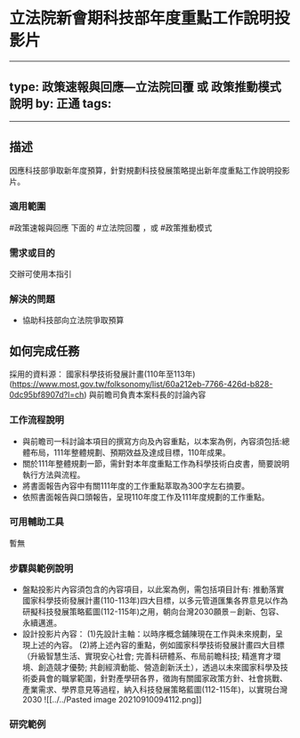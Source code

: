 # 立法院新會期科技部年度重點工作說明投影片
---
type: 政策速報與回應—立法院回覆 或 政策推動模式說明
by: 正通
tags: 
- 
---
## 描述
因應科技部爭取新年度預算，針對規劃科技發展策略提出新年度重點工作說明投影片。
### 適用範圍
#政策速報與回應 下面的 #立法院回覆 ，或 #政策推動模式 
### 需求或目的
交辦可使用本指引
### 解決的問題
- 協助科技部向立法院爭取預算

## 如何完成任務
採用的資料源：
國家科學技術發展計畫(110年至113年)(https://www.most.gov.tw/folksonomy/list/60a212eb-7766-426d-b828-0dc95bf8907d?l=ch)
與前瞻司負責本案科長的討論內容

### 工作流程說明
- 與前瞻司一科討論本項目的撰寫方向及內容重點，以本案為例，內容須包括:總體布局，111年整體規劃、預期效益及達成目標，110年成果。
- 關於111年整體規劃一節，需針對本年度重點工作為科學技術白皮書，簡要說明執行方法與流程。
- 將書面報告內容中有關111年度的工作重點萃取為300字左右摘要。
- 依照書面報告與口頭報告，呈現110年度工作及111年度規劃的工作重點。

### 可用輔助工具
暫無
### 步驟與範例說明
- 盤點投影片內容須包含的內容項目，以此案為例，需包括項目計有: 推動落實國家科學技術發展計畫(110-113年)四大目標，以多元管道匯集各界意見以作為研擬科技發展策略藍圖(112-115年)之用，朝向台灣2030願景－創新、包容、永續邁進。
- 設計投影片內容：
(1)先設計主軸：以時序概念鋪陳現在工作與未來規劃，呈現上述的內容。
(2)將上述內容的重點，例如國家科學技術發展計畫四大目標（升級智慧生活、實現安心社會; 完善科研體系、布局前瞻科技; 精進育才環境、創造競才優勢; 共創經濟動能、營造創新沃土），透過以未來國家科學及技術委員會的職掌範圍，針對產學研各界，徵詢有關國家政策方針、社會挑戰、產業需求、學界意見等過程，納入科技發展策略藍圖(112-115年)，以實現台灣2030
![[../../Pasted image 20210910094112.png]]

### 研究範例